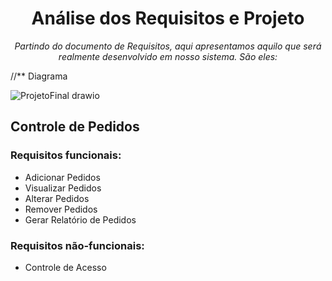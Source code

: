 <h1 align="center">Análise dos Requisitos e Projeto</h1>
<p align="center"><i>Partindo do documento de Requisitos, aqui apresentamos aquilo que será realmente desenvolvido em nosso sistema. São eles:</i></p>

//** Diagrama

![ProjetoFinal drawio](https://user-images.githubusercontent.com/106175075/210436431-a8b975e0-2e08-47b9-870f-91ac47206238.png)

<h2>Controle de Pedidos</h2>
<h3>Requisitos funcionais:</h3>
<ul>
<li>Adicionar Pedidos</li>
<li>Visualizar Pedidos</li>
<li>Alterar Pedidos</li>
<li>Remover Pedidos</li>
<li>Gerar Relatório de Pedidos</li>
</ul>

<h3>Requisitos não-funcionais:</h3>
<ul>
<li>Controle de Acesso</li>
</ul>
